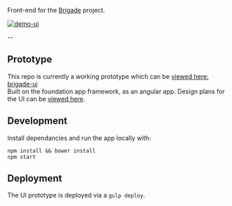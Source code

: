 Front-end for the [Brigade](https://github.com/azure/brigade) project.

[![demo-ui](https://user-images.githubusercontent.com/686194/29797449-f7be1f90-8c0b-11e7-8b39-92133d91c2d5.gif)](https://deis.github.io/brigade-ui/)

--  

## Prototype

This repo is currently a working prototype which can be [viewed here: brigade-ui](https://deis.github.io/brigade-ui/)  
Built on the foundation app framework, as an angular app. Design plans for the UI can be [viewed here](https://aka.ms/acicd-flow-wires).

## Development

Install dependancies and run the app locally with:

```
npm install && bower install
npm start
```

## Deployment

The UI prototype is deployed via a `gulp deploy`.

